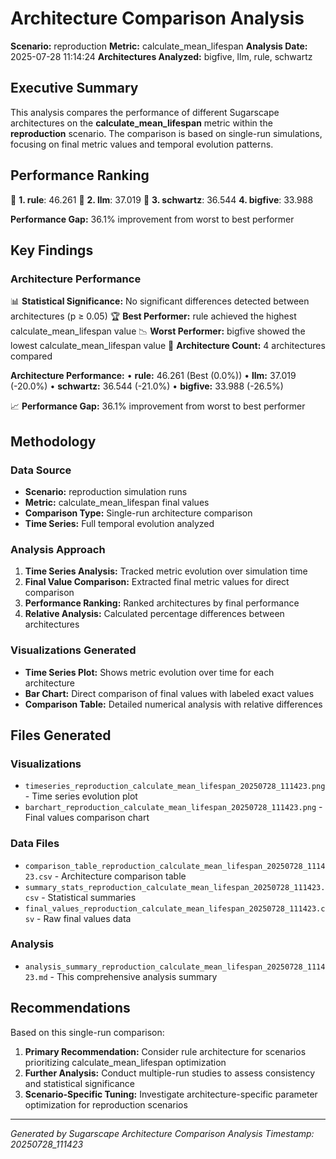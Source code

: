 # Architecture Comparison Analysis

**Scenario:** reproduction
**Metric:** calculate_mean_lifespan
**Analysis Date:** 2025-07-28 11:14:24
**Architectures Analyzed:** bigfive, llm, rule, schwartz

## Executive Summary

This analysis compares the performance of different Sugarscape architectures on the **calculate_mean_lifespan** metric within the **reproduction** scenario. The comparison is based on single-run simulations, focusing on final metric values and temporal evolution patterns.

## Performance Ranking

🥇 **1. rule**: 46.261
🥈 **2. llm**: 37.019
🥉 **3. schwartz**: 36.544
   **4. bigfive**: 33.988

**Performance Gap:** 36.1% improvement from worst to best performer

## Key Findings

### Architecture Performance
📊 **Statistical Significance:** No significant differences detected between architectures (p ≥ 0.05)
🏆 **Best Performer:** rule achieved the highest calculate_mean_lifespan value
📉 **Worst Performer:** bigfive showed the lowest calculate_mean_lifespan value
🔢 **Architecture Count:** 4 architectures compared

**Architecture Performance:**
• **rule:** 46.261 (Best (0.0%))
• **llm:** 37.019 (-20.0%)
• **schwartz:** 36.544 (-21.0%)
• **bigfive:** 33.988 (-26.5%)

📈 **Performance Gap:** 36.1% improvement from worst to best performer

## Methodology

### Data Source
- **Scenario:** reproduction simulation runs
- **Metric:** calculate_mean_lifespan final values
- **Comparison Type:** Single-run architecture comparison
- **Time Series:** Full temporal evolution analyzed

### Analysis Approach
1. **Time Series Analysis:** Tracked metric evolution over simulation time
2. **Final Value Comparison:** Extracted final metric values for direct comparison
3. **Performance Ranking:** Ranked architectures by final performance
4. **Relative Analysis:** Calculated percentage differences between architectures

### Visualizations Generated
- **Time Series Plot:** Shows metric evolution over time for each architecture
- **Bar Chart:** Direct comparison of final values with labeled exact values
- **Comparison Table:** Detailed numerical analysis with relative differences

## Files Generated

### Visualizations
- `timeseries_reproduction_calculate_mean_lifespan_20250728_111423.png` - Time series evolution plot
- `barchart_reproduction_calculate_mean_lifespan_20250728_111423.png` - Final values comparison chart

### Data Files
- `comparison_table_reproduction_calculate_mean_lifespan_20250728_111423.csv` - Architecture comparison table
- `summary_stats_reproduction_calculate_mean_lifespan_20250728_111423.csv` - Statistical summaries
- `final_values_reproduction_calculate_mean_lifespan_20250728_111423.csv` - Raw final values data

### Analysis
- `analysis_summary_reproduction_calculate_mean_lifespan_20250728_111423.md` - This comprehensive analysis summary

## Recommendations

Based on this single-run comparison:
1. **Primary Recommendation:** Consider rule architecture for scenarios prioritizing calculate_mean_lifespan optimization
2. **Further Analysis:** Conduct multiple-run studies to assess consistency and statistical significance
3. **Scenario-Specific Tuning:** Investigate architecture-specific parameter optimization for reproduction scenarios


---
*Generated by Sugarscape Architecture Comparison Analysis*
*Timestamp: 20250728_111423*

